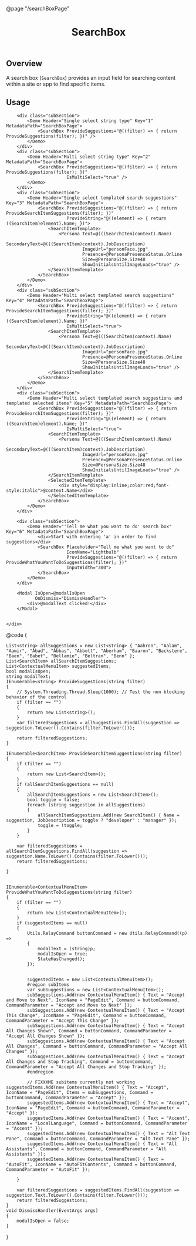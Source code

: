 ﻿@page  "/searchBoxPage"
<header class="root">
    <h1 class="title">SearchBox</h1>
</header>
<div class="section" style="transition-delay: 0s;">
    <div id="overview" tabindex="-1">
        <h2 class="subHeading hiddenContent">Overview</h2>
    </div>
    <div class="content">
        <div class="ms-Markdown">
            <p>
                A search box (<code>SearchBox</code>) provides an input field for searching content within a site or app to find specific items.
            </p>
        </div>
    </div>
</div>
<div class="section" style="transition-delay: 0s;">
    <div id="overview" tabindex="-1">
        <h2 class="subHeading">Usage</h2>
    </div>
    <div>

        <div class="subSection">
            <Demo Header="Single select string type" Key="1" MetadataPath="SearchBoxPage">
                <SearchBox ProvideSuggestions="@((filter) => { return ProvideSuggestions(filter); })" />
            </Demo>
        </div>
        <div class="subSection">
            <Demo Header="Multi select string type" Key="2" MetadataPath="SearchBoxPage">
                <SearchBox ProvideSuggestions="@((filter) => { return ProvideSuggestions(filter); })"
                           IsMultiSelect="true" />
            </Demo>
        </div>
        <div class="subSection">
            <Demo Header="Single select templated search suggestions" Key="3" MetadataPath="SearchBoxPage">
                <SearchBox ProvideSuggestions="@((filter) => { return ProvideSearchItemSuggestions(filter); })"
                           ProvideString="@((element) => { return ((SearchItem)element).Name; })">
                    <SearchItemTemplate>
                        <Persona Text=@(((SearchItem)context).Name)
                                 SecondaryText=@(((SearchItem)context).JobDescription)
                                 ImageUrl="personFace.jpg"
                                 Presence=@PersonaPresenceStatus.Online
                                 Size=@PersonaSize.Size48
                                 ShowInitialsUntilImageLoads="true" />
                    </SearchItemTemplate>
                </SearchBox>
            </Demo>
        </div>
        <div class="subSection">
            <Demo Header="Multi select templated search suggestions" Key="4" MetadataPath="SearchBoxPage">
                <SearchBox ProvideSuggestions="@((filter) => { return ProvideSearchItemSuggestions(filter); })"
                           ProvideString="@((element) => { return ((SearchItem)element).Name; })"
                           IsMultiSelect="true">
                    <SearchItemTemplate>
                        <Persona Text=@(((SearchItem)context).Name)
                                 SecondaryText=@(((SearchItem)context).JobDescription)
                                 ImageUrl="personFace.jpg"
                                 Presence=@PersonaPresenceStatus.Online
                                 Size=@PersonaSize.Size48
                                 ShowInitialsUntilImageLoads="true" />
                    </SearchItemTemplate>
                </SearchBox>
            </Demo>
        </div>
        <div class="subSection">
            <Demo Header="Multi select templated search suggestions and templated selected items" Key="5" MetadataPath="SearchBoxPage">
                <SearchBox ProvideSuggestions="@((filter) => { return ProvideSearchItemSuggestions(filter); })"
                           ProvideString="@((element) => { return ((SearchItem)element).Name; })"
                           IsMultiSelect="true">
                    <SearchItemTemplate>
                        <Persona Text=@(((SearchItem)context).Name)
                                 SecondaryText=@(((SearchItem)context).JobDescription)
                                 ImageUrl="personFace.jpg"
                                 Presence=@PersonaPresenceStatus.Online
                                 Size=@PersonaSize.Size48
                                 ShowInitialsUntilImageLoads="true" />
                    </SearchItemTemplate>
                    <SelectedItemTemplate>
                        <div style="display:inline;color:red;font-style:italic">@context.Name</div>
                    </SelectedItemTemplate>
                </SearchBox>
            </Demo>
        </div>

        <div class="subSection">
            <Demo Header="'Tell me what you want to do' search box" Key="6" MetadataPath="SearchBoxPage">
                <div>Start with entering 'a' in order to find suggestions</div>
                <SearchBox Placeholder="Tell me what you want to do"
                           IconName="Lightbulb"
                           ProvideSuggestions="@((filter) => { return ProvideWhatYouWantToDoSuggestions(filter); })"
                           InputWidth="300">
                </SearchBox>
            </Demo>
        </div>

        <Modal IsOpen=@modalIsOpen
               OnDismiss="DismissHandler">
            <div>@modalText clicked!</div>
        </Modal>


    </div>
</div>

@code {

    List<string> allSuggestions = new List<string> { "Aahron", "Aalam", "Aamir", "Abad", "Abbas", "Abbott", "Aberham", "Baaron", "Backstere", "Baen", "Babet", "Bellamie", "Beltran", "Benn" };
    List<SearchItem> allSearchItemSuggestions;
    List<ContextualMenuItem> suggestedItems;
    bool modalIsOpen;
    string modalText;
    IEnumerable<string> ProvideSuggestions(string filter)
    {
        // System.Threading.Thread.Sleep(1000); // Test the non blocking behavior of the control
        if (filter == "")
        {
            return new List<string>();
        }
        var filteredSuggestions = allSuggestions.FindAll(suggestion => suggestion.ToLower().Contains(filter.ToLower()));

        return filteredSuggestions;
    }

    IEnumerable<SearchItem> ProvideSearchItemSuggestions(string filter)
    {
        if (filter == "")
        {
            return new List<SearchItem>();
        }
        if (allSearchItemSuggestions == null)
        {
            allSearchItemSuggestions = new List<SearchItem>();
            bool toggle = false;
            foreach (string suggestion in allSuggestions)
            {
                allSearchItemSuggestions.Add(new SearchItem() { Name = suggestion, JobDescription = toggle ? "developer" : "manager" });
                toggle = !toggle;
            }
        }

        var filteredSuggestions = allSearchItemSuggestions.FindAll(suggestion => suggestion.Name.ToLower().Contains(filter.ToLower()));
        return filteredSuggestions;

    }


    IEnumerable<ContextualMenuItem> ProvideWhatYouWantToDoSuggestions(string filter)
    {
        if (filter == "")
        {
            return new List<ContextualMenuItem>();
        }
        if (suggestedItems == null)
        {
            Utils.RelayCommand buttonCommand = new Utils.RelayCommand((p) =>
            {
                modalText = (string)p;
                modalIsOpen = true;
                StateHasChanged();
            });


            suggestedItems = new List<ContextualMenuItem>();
            #region subItems
            var subSuggestions = new List<ContextualMenuItem>();
            subSuggestions.Add(new ContextualMenuItem() { Text = "Accept and Move to Next", IconName = "PageEdit", Command = buttonCommand, CommandParameter = "Accept and Move to Next" });
            subSuggestions.Add(new ContextualMenuItem() { Text = "Accept This Change", IconName = "PageEdit", Command = buttonCommand, CommandParameter = "Accept This Change" });
            subSuggestions.Add(new ContextualMenuItem() { Text = "Accept All Changes Shown", Command = buttonCommand, CommandParameter = "Accept All Changes Shown" });
            subSuggestions.Add(new ContextualMenuItem() { Text = "Accept All Changes", Command = buttonCommand, CommandParameter = "Accept All Changes" });
            subSuggestions.Add(new ContextualMenuItem() { Text = "Accept All Changes and Stop Tracking", Command = buttonCommand, CommandParameter = "Accept All Changes and Stop Tracking" });
            #endregion

            // FIXXXME subitems currently not working   suggestedItems.Add(new ContextualMenuItem() { Text = "Accept", IconName = "PageEdit", Items = subSuggestions, Command = buttonCommand, CommandParameter = "Accept" });
            suggestedItems.Add(new ContextualMenuItem() { Text = "Accept", IconName = "PageEdit", Command = buttonCommand, CommandParameter = "Accept" });
            suggestedItems.Add(new ContextualMenuItem() { Text = "Accent", IconName = "LocalLanguage", Command = buttonCommand, CommandParameter = "Accent" });
            suggestedItems.Add(new ContextualMenuItem() { Text = "Alt Text Pane", Command = buttonCommand, CommandParameter = "Alt Text Pane" });
            suggestedItems.Add(new ContextualMenuItem() { Text = "All Assistants", Command = buttonCommand, CommandParameter = "All Assistants" });
            suggestedItems.Add(new ContextualMenuItem() { Text = "AutoFit", IconName = "AutoFitContents", Command = buttonCommand, CommandParameter = "AutoFit" });

        }

        var filteredSuggestions = suggestedItems.FindAll(suggestion => suggestion.Text.ToLower().Contains(filter.ToLower()));
        return filteredSuggestions;
    }
    void DismissHandler(EventArgs args)
    {
        modalIsOpen = false;
    }



}
